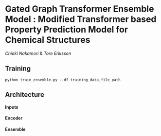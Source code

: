 # Gated Graph Transformer Ensemble Model : Modified Transformer based Property Prediction Model for Chemical Structures

*Chiaki Nakamori* & *Tore Eriksson*

## Training
```
python train_ensemble.py --df training_data_file_path
```

## Architecture
#### Inputs


#### Encoder


#### Ensemble
